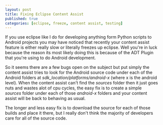```yaml
---
layout: post
title: Fixing Eclipse Content Assist
published: true
categories: [eclipse, freeze, content assist, testing]
---
```


If you use eclipse like I do for developing anything form Python scripts to
Android projects you may have noticed that recently your content assist feature
is either really slow or literally freezes up eclipse. Well you're in luck
because the reason its most likely doing this is because of the ADT Plugin that
you're using to do Android development.

So it seems there are a few bugs open on the subject but put simply the content
assist tries to look for the Android source code under each of the Android
folders at *sdk_location/platforms/android-x* (where x is the android level).
When the content assist can't find the *sources* folder then it just goes nuts
and wastes alot of cpu cycles, the easy fix is to create a simple *sources*
folder under each of those *android-x* folders and your content assist will be
back to behaving as usual.

The longer and less easy fix is to download the source for each of those builds
and place it there, but I really don't think the majority of developers care for
all of the source code.

